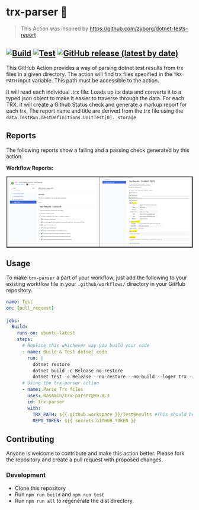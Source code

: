 # trx-parser 🧹

> This Action was inspired by https://github.com/zyborg/dotnet-tests-report

[![Build](https://github.com/NasAmin/trx-parser/workflows/Build/badge.svg?branch=main)](https://github.com/NasAmin/trx-parser/actions?workflow=Build)
[![Test](https://github.com/NasAmin/trx-parser/workflows/Test/badge.svg?branch=main)](https://github.com/NasAmin/trx-parser/actions?workflow=Test)
[![GitHub release (latest by date)](https://img.shields.io/github/v/release/NasAmin/trx-parser)](https://github.com/NasAmin/trx-parser/releases/latest)
---

This GitHub Action provides a way of parsing dotnet test results from trx files in a given directory. The action will find trx files specified in the `TRX-PATH` input variable. This path must be accessible to the action.

It will read each individual .trx file. Loads up its data and converts it to a typed json object to make it easier to traverse through the data.
For each TRX, it will create a Github Status check and generate a markup report for each trx. The report name and title are derived from the trx file using the `data.TestRun.TestDefinitions.UnitTest[0]._storage`

## Reports
The following reports show a failing and a passing check generated by this action.

**Workflow Reports:**
<table border="2">
  <tr><td><img width="300" src="docs/trx-check-passing.png" /></td>
  <td><img width="300" src="docs/trx-check-failing.png" /></td> </tr>
</table>

## Usage

To make `trx-parser` a part of your workflow, just add the following to your existing workflow file in your `.github/workflows/` directory in your GitHub repository.

```yml
name: Test
on: [pull_request]

jobs:
  Build:
    runs-on: ubuntu-latest
    steps:
      # Replace this whichever way you build your code
      - name: Build & Test dotnet code
        run: |
          dotnet restore
          dotnet build -c Release no-restore
          dotnet test -c Release --no-restore --no-build --loger trx --results-directory ./TestResults
      # Using the trx-parser action
      - name: Parse Trx files
        uses: NasAmin/trx-parser@v0.0.3
        id: trx-parser
        with:
          TRX_PATH: ${{ github.workspace }}/TestResults #This should be the path to your TRX files
          REPO_TOKEN: ${{ secrets.GITHUB_TOKEN }}          
```

## Contributing
Anyone is welcome to contribute and make this action better. Please fork the repository and create a pull request with proposed changes.

### Development
* Clone this repository
* Run `npm run build` and `npm run test`
* Run `npm run all` to regenerate the dist directory.
